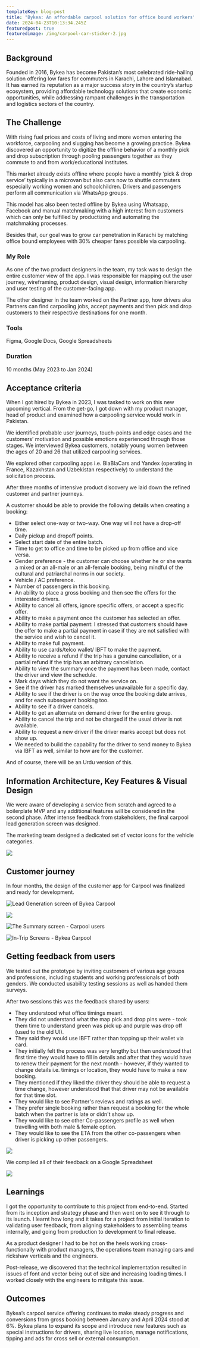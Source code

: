```yaml
---
templateKey: blog-post
title: "Bykea: An affordable carpool solution for office bound workers"
date: 2024-04-23T10:13:34.245Z
featuredpost: true
featuredimage: /img/carpool-car-sticker-2.jpg
---
```

## Background

Founded in 2016, Bykea has become  Pakistan’s most celebrated ride-hailing solution offering low fares for commuters in Karachi, Lahore and Islamabad. It has earned its reputation as a major success story in the country’s startup ecosystem, providing affordable technology solutions that create economic opportunities, while addressing rampant challenges in the transportation and logistics sectors of the country.

## The Challenge

With rising fuel prices and costs of living and more women entering the workforce, carpooling and slugging has become a growing practice. Bykea discovered an opportunity to digitize the offline behavior of a monthly pick and drop subscription through pooling passengers together as they commute to and from work/educational institutes.

This market already exists offline where people have a monthly ‘pick & drop service’ typically in a microvan but also cars now to shuttle commuters especially working women and schoolchildren. Drivers and passengers perform all communication via WhatsApp groups. 

This model has also been tested offline by Bykea using Whatsapp, Facebook and manual matchmaking with a high interest from customers which can only be fulfilled by productizing and automating the matchmaking processes.  

Besides that, our goal was to grow car penetration in Karachi by matching office bound employees with 30% cheaper fares possible via carpooling.

### My Role

As one of the two product designers in the team, my task was to design the entire customer view of the app. I was responsible for mapping out the user journey, wireframing, product design, visual design, information hierarchy and user testing of the customer-facing app. 

The other designer in the team worked on the Partner app, how drivers aka Partners can find carpooling jobs, accept payments and then pick and drop customers to their respective destinations for one month.

### Tools

Figma, Google Docs, Google Spreadsheets

### Duration

10 months (May 2023 to Jan 2024)

## Acceptance criteria

When I got hired by Bykea in 2023, I was tasked to work on this new upcoming vertical. From the get-go, I got down with my product manager, head of product and examined how a carpooling service would work in Pakistan.

We identified probable user journeys, touch-points and edge cases and the customers’ motivation and possible emotions experienced through those stages. We interviewed Bykea customers, notably young women between the ages of 20 and 26 that utilized carpooling services. 

We explored other carpooling apps i.e. BlaBlaCars and Yandex (operating in France, Kazakhstan and Uzbekistan respectively) to understand the solicitation process.

After three months of intensive product discovery we laid down the refined customer and partner journeys.

A customer should be able to provide the following details when creating a booking:

<ul>
<li>Either select one-way or two-way. One way will not have a drop-off time.</li>
<li>Daily pickup and dropoff points.</li>
<li>Select start date of the entire batch.</li>
<li>Time to get to office and time to be picked up from office and vice versa.</li>
<li>Gender preference - the customer can choose whether he or she wants a mixed or an all-male or an all-female booking, being mindful of the cultural and patriarchal norms in our society.</li>
<li>Vehicle / AC preference.</li>
<li>Number of passengers in this booking.</li>
<li>An ability to place a gross booking and then see the offers for the interested drivers.</li>
<li>Ability to cancel all offers, ignore specific offers, or accept a specific offer.</li>
<li>Ability to make a payment once the customer has selected an offer.</li>
<li>Ability to make partial payment: I stressed that customers should have the offer to make a partial payment in case if they are not satisfied with the service and wish to cancel it.</li>
<li>Ability to make full payment.</li>
<li>Ability to use cards/telco wallet/ IBFT to make the payment.</li>
<li>Ability to receive a refund if the trip has a genuine cancellation, or a partial refund if the trip has an arbitrary cancellation.</li>
<li>Ability to view the summary once the payment has been made, contact the driver and view the schedule.</li>
<li>Mark days which they do not want the service on.</li>
<li>See if the driver has marked themselves unavailable for a specific day.</li>
<li>Ability to see if the driver is on the way once the booking date arrives, and for each subsequent booking too.</li>
<li>Ability to see if a driver cancels.</li>
<li>Ability to get an alternate on demand driver for the entire group.</li>
<li>Ability to cancel the trip and not be charged if the usual driver is not available.</li>
<li>Ability to request a new driver if the driver marks accept but does not show up.</li>
<li>We needed to build the capability for the driver to send money to Bykea via IBFT as well, similar to how are for the customer.</li>
</ul>

And of course, there will be an Urdu version of this.

## Information Architecture, Key Features & Visual Design

We were aware of developing a service from scratch and agreed to a boilerplate MVP and any additional features will be considered in the second phase. After intense feedback from stakeholders, the final carpool lead generation screen was designed.

The marketing team designed a dedicated set of vector icons for the vehicle categories.

![](/img/lead-generation-screen-explained-2.jpg)

## Customer journey

In four months, the design of the customer app for Carpool was finalized and ready for development.

![Lead Generation screen of Bykea Carpool](/img/user-journey-1.jpg)

![](/img/user-journey-2.jpg)

![](/img/user-journey-4.jpg "The Summary screen  - Carpool users")

![](/img/user-journey-3.jpg "In-Trip Screens - Bykea Carpool")

## Getting feedback from users

We tested out the prototype by inviting customers of various age groups and professions, including students and working professionals of both genders. We conducted usability testing sessions as well as handed them surveys.

After two sessions this was the feedback shared by users:

<ul>
<li>They understood what office timings meant.</li>
<li>They did not understand what the map pick and drop pins were - took them time to understand green was pick up and purple was drop off (used to the old UI).</li>
<li>They said they would use IBFT rather than topping up their wallet via card.</li>
<li>They initially felt the process was very lengthy but then understood that first time they would have to fill in details and after that they would have to renew their payment for the next month - however, if they wanted to change details i.e. timings or location, they would have to make a new booking.</li>
<li>They mentioned if they liked the driver they should be able to request a time change, however understood that that driver may not be available for that time slot.</li>
<li>They would like to see Partner's reviews and ratings as well.</li>
<li>They prefer single booking rather than request a booking for the whole batch when the partner is late or didn't show up.</li>
<li>They would like to see other Co-passengers profile as well when travelling with both male & female option.</li>
<li>They would like to see the ETA from the other co-passengers when driver is picking up other passengers.</li>
</ul>

![](/img/testing-session-1.jpg)

W﻿e compiled all of their feedback on a Google Spreadsheet

![](/img/testing-session-survey.jpg)

## Learnings

I got the opportunity to contribute to this project from end-to-end. Started from its inception and strategy phase and then went on to see it through to its launch. I learnt how long and it takes for a project from initial iteration to validating user feedback, from aligning stakeholders to assembling teams internally, and going from production to development to final release. 

As a product designer I had to be hot on the heels working cross-functionally with product managers, the operations team managing cars and rickshaw verticals and the engineers. 

Post-release, we discovered that the technical implementation resulted in issues of font and vector being out of size and increasing loading times. I worked closely with the engineers to mitigate this issue.

## Outcomes

Bykea’s carpool service offering continues to make steady progress and conversions from gross booking between January and April 2024 stood at 6%. Bykea plans to expand its scope and introduce new features such as special instructions for drivers, sharing live location, manage notifications, tipping and ads for cross sell or external consumption.